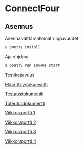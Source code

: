 # ConnectFour

## Asennus
Asenna välttämättömät riippuvuudet
```bash
$ poetry install
```
Aja ohjelma
```bash
$ poetry run invoke start
```

[Testikattavuus](https://ossi-hy.github.io/ConnectFour/)

[Määrittelydokumentti](https://github.com/ossi-hy/ConnectFour/blob/main/documents/Maarittely.md)

[Testausdokumentti](https://github.com/ossi-hy/ConnectFour/blob/main/documents/Testaus.md)

[Toteutusdokumentti](https://github.com/ossi-hy/ConnectFour/blob/main/documents/Toteutus.md)

[Viikkoraportti 1](https://github.com/ossi-hy/ConnectFour/blob/main/documents/Viikkoraportti%201.md)

[Viikkoraportti 2](https://github.com/ossi-hy/ConnectFour/blob/main/documents/Viikkoraportti%202.md)

[Viikkoraportti 3](https://github.com/ossi-hy/ConnectFour/blob/main/documents/Viikkoraportti%203.md)

[Viikkoraportti 4](https://github.com/ossi-hy/ConnectFour/blob/main/documents/Viikkoraportti%204.md)
